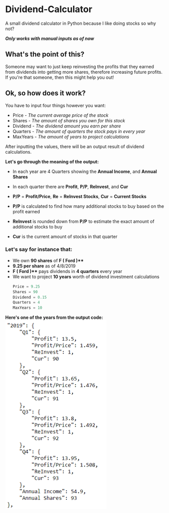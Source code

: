 # Dividend-Calculator

A small dividend calculator in Python because I like doing stocks so why not?

***Only works with manual inputs as of now***

## What's the point of this?
Someone may want to just keep reinvesting the profits that they earned from dividends into getting more shares, therefore increasing future profits. If you're that someone, then this might help you out!

## Ok, so how does it work?
You have to input four things however you want:
* Price    - _The current average price of the stock_
* Shares   - _The amount of shares you own for this stock_
* Dividend - _The dividend amount you earn per share_
* Quarters - _The amount of quarters the stock pays in every year_
* MaxYears - _The amount of years to project calculations_

After inputting the values, there will be an output result of dividend calculations.

__Let's go through the meaning of the output:__
* In each year are 4 Quarters showing the __Annual Income__, and __Annual Shares__
* In each quarter there are __Profit__, __P/P__, __ReInvest__, and __Cur__

* __P/P__ = __Profit/Price__, __Re__ = __ReInvest Stocks__, __Cur__ = __Current Stocks__
* __P/P__ is calculated to find how many additional stocks to buy based on the profit earned
* __ReInvest__ is rounded down from __P/P__ to estimate the exact amount of additional stocks to buy
* __Cur__ is the current amount of stocks in that quarter 

### __Let's say for instance that:__  
* We own __90 shares__ of __F ( Ford )**__
* **9.25 per share** as of 4/8/2019  
* __F ( Ford )**__ pays dividends in __4 quarters__ every year
* We want to project **10 years** worth of dividend investment calculations  
    ```python
    Price = 9.25
    Shares = 90  
    Dividend = 0.15  
    Quarters = 4
    MaxYears = 10
    ``` 
__Here's one of the years from the output code:__ ![alt text](https://github.com/JackFrostiez/Dividend-Calculator/blob/master/Example1.png "Yearly Example Output")

